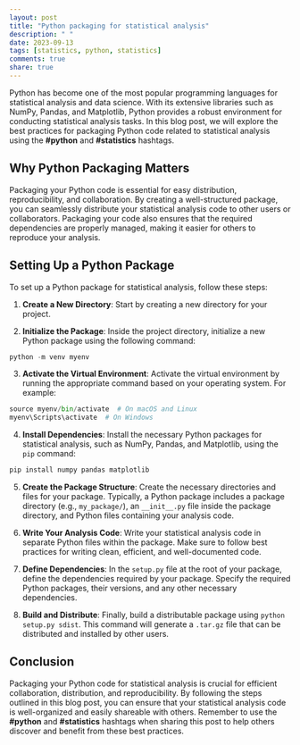 ```yaml
---
layout: post
title: "Python packaging for statistical analysis"
description: " "
date: 2023-09-13
tags: [statistics, python, statistics]
comments: true
share: true
---
```


Python has become one of the most popular programming languages for statistical analysis and data science. With its extensive libraries such as NumPy, Pandas, and Matplotlib, Python provides a robust environment for conducting statistical analysis tasks. In this blog post, we will explore the best practices for packaging Python code related to statistical analysis using the **#python** and **#statistics** hashtags.

## Why Python Packaging Matters

Packaging your Python code is essential for easy distribution, reproducibility, and collaboration. By creating a well-structured package, you can seamlessly distribute your statistical analysis code to other users or collaborators. Packaging your code also ensures that the required dependencies are properly managed, making it easier for others to reproduce your analysis.

## Setting Up a Python Package

To set up a Python package for statistical analysis, follow these steps:

1. **Create a New Directory**: Start by creating a new directory for your project.

2. **Initialize the Package**: Inside the project directory, initialize a new Python package using the following command:

```python
python -m venv myenv
```

3. **Activate the Virtual Environment**: Activate the virtual environment by running the appropriate command based on your operating system. For example:

```python
source myenv/bin/activate  # On macOS and Linux
myenv\Scripts\activate  # On Windows
```

4. **Install Dependencies**: Install the necessary Python packages for statistical analysis, such as NumPy, Pandas, and Matplotlib, using the `pip` command:

```python
pip install numpy pandas matplotlib
```

5. **Create the Package Structure**: Create the necessary directories and files for your package. Typically, a Python package includes a package directory (e.g., `my_package/`), an `__init__.py` file inside the package directory, and Python files containing your analysis code.

6. **Write Your Analysis Code**: Write your statistical analysis code in separate Python files within the package. Make sure to follow best practices for writing clean, efficient, and well-documented code.

7. **Define Dependencies**: In the `setup.py` file at the root of your package, define the dependencies required by your package. Specify the required Python packages, their versions, and any other necessary dependencies.

8. **Build and Distribute**: Finally, build a distributable package using `python setup.py sdist`. This command will generate a `.tar.gz` file that can be distributed and installed by other users.

## Conclusion

Packaging your Python code for statistical analysis is crucial for efficient collaboration, distribution, and reproducibility. By following the steps outlined in this blog post, you can ensure that your statistical analysis code is well-organized and easily shareable with others. Remember to use the **#python** and **#statistics** hashtags when sharing this post to help others discover and benefit from these best practices.